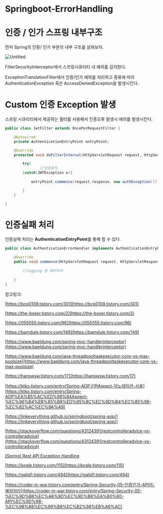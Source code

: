 # Springboot-ErrorHandling

# 인증 / 인가 스프링 내부구조

먼저 Spring의 인증/ 인가 부분의 내부 구조를 살펴보자. 

![Untitled](https://s3-us-west-2.amazonaws.com/secure.notion-static.com/693a95a5-0ab5-4882-b135-203546137e90/Untitled.png)

FilterSecurityInterceptor에서 스프링시큐리티 내 예외를 감지한다. 

ExceptionTranslationFilter에서 인증/인가 예외를 처리하고 종류에 따라 AuthenticationException 혹은 AccessDeniedException을 발생시킨다. 

# Custom 인증 Exception 발생

스프링 시큐리티에서 제공하는 필터를 사용해서 인증오류 발생시 에러를 발생시킨다. 

```java
public class JwtFilter extends OncePerRequestFilter {

	@Autowired
	private AuthenticationEntryPoint entryPoint;

	@Override
	protected void doFilterInternal(HttpServletRequest request, HttpServletResponse response, FilterChain filter) throws ServletException, IOException {

		try{
				//인증로직
		}catch(JWTException e){
		
			entryPoint.commence(request,response, new authException());

		}
	}

}
```

# 인증실패 처리

인증실패 처리는 **AuthenticationEntryPoint**를 통해 할 수 있다. 

```java
public class AuthenticationErrorHandler implements AuthenticationEntryPoint {

	@Override
	public void commence(HttpServletRequest request, HttpServletResponse response, AuthenticationException authException) throws IOException {
		
		//logging 등 에러처리
		
	}
}
```

참고링크: 

[https://bcp0109.tistory.com/301](https://bcp0109.tistory.com/301)

[https://the-boxer.tistory.com/2](https://the-boxer.tistory.com/2)

[https://055055.tistory.com/96](https://055055.tistory.com/96)

[https://bamdule.tistory.com/149](https://bamdule.tistory.com/149)

[https://www.baeldung.com/spring-mvc-handlerinterceptor](https://www.baeldung.com/spring-mvc-handlerinterceptor)

[https://www.baeldung.com/java-threadpooltaskexecutor-core-vs-max-poolsize](https://www.baeldung.com/java-threadpooltaskexecutor-core-vs-max-poolsize)

[https://hanswsw.tistory.com/17](https://hanswsw.tistory.com/17)

[https://ktko.tistory.com/entry/Spring-AOP구현Aspect-어노테이션-사용](https://ktko.tistory.com/entry/Spring-AOP%EA%B5%AC%ED%98%84Aspect-%EC%96%B4%EB%85%B8%ED%85%8C%EC%9D%B4%EC%85%98-%EC%82%AC%EC%9A%A9)

[https://linkeverything.github.io/springboot/spring-aop/](https://linkeverything.github.io/springboot/spring-aop/)

[https://stackoverflow.com/questions/43124391/restcontrolleradvice-vs-controlleradvice](https://stackoverflow.com/questions/43124391/restcontrolleradvice-vs-controlleradvice)

[[Spring] Rest API Exception Handling](https://blog.naver.com/PostView.naver?blogId=writer0713&logNo=221605253778&parentCategoryNo=&categoryNo=83&viewDate=&isShowPopularPosts=true&from=search)

[https://kogle.tistory.com/115](https://kogle.tistory.com/115)

[https://galid1.tistory.com/494](https://galid1.tistory.com/494)

[https://coder-in-war.tistory.com/entry/Spring-Security-05-인증인가-API의-예외처리](https://coder-in-war.tistory.com/entry/Spring-Security-05-%EC%9D%B8%EC%A6%9D%EC%9D%B8%EA%B0%80-API%EC%9D%98-%EC%98%88%EC%99%B8%EC%B2%98%EB%A6%AC)

